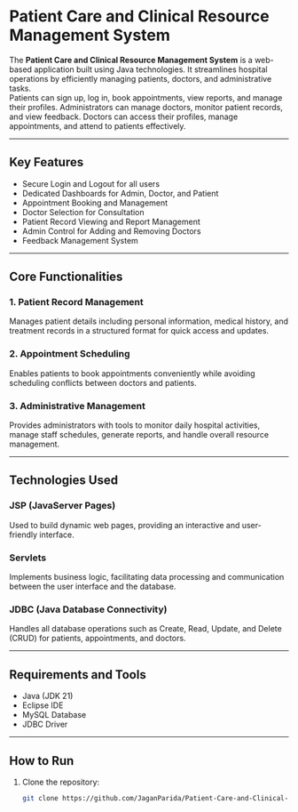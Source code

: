 # Patient Care and Clinical Resource Management System

The **Patient Care and Clinical Resource Management System** is a web-based application built using Java technologies. It streamlines hospital operations by efficiently managing patients, doctors, and administrative tasks.  
Patients can sign up, log in, book appointments, view reports, and manage their profiles. Administrators can manage doctors, monitor patient records, and view feedback. Doctors can access their profiles, manage appointments, and attend to patients effectively.

---

## Key Features

- Secure Login and Logout for all users
- Dedicated Dashboards for Admin, Doctor, and Patient
- Appointment Booking and Management
- Doctor Selection for Consultation
- Patient Record Viewing and Report Management
- Admin Control for Adding and Removing Doctors
- Feedback Management System

---

## Core Functionalities

### 1. Patient Record Management

Manages patient details including personal information, medical history, and treatment records in a structured format for quick access and updates.

### 2. Appointment Scheduling

Enables patients to book appointments conveniently while avoiding scheduling conflicts between doctors and patients.

### 3. Administrative Management

Provides administrators with tools to monitor daily hospital activities, manage staff schedules, generate reports, and handle overall resource management.

---

## Technologies Used

### JSP (JavaServer Pages)

Used to build dynamic web pages, providing an interactive and user-friendly interface.

### Servlets

Implements business logic, facilitating data processing and communication between the user interface and the database.

### JDBC (Java Database Connectivity)

Handles all database operations such as Create, Read, Update, and Delete (CRUD) for patients, appointments, and doctors.

---

## Requirements and Tools

- Java (JDK 21)
- Eclipse IDE
- MySQL Database
- JDBC Driver

---

## How to Run

1. Clone the repository:
   ```bash
   git clone https://github.com/JaganParida/Patient-Care-and-Clinical-Resource-Management-System.git
   ```
